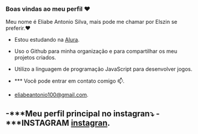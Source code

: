 ### Boas vindas ao meu perfil ❤️

Meu nome é Eliabe Antonio Silva, mais pode me chamar por Elszin se preferir.❤️

- Estou estudando na [Alura](https://www.alura.com.br).
- Uso o Github para  minha organização e para compartilhar os meu projetos criados.
- Utilizo a linguagem de programação JavaScript para desenvolver jogos.

- *** Você pode entrar em contato comigo 📫.

- eliabeantonio100@gmail.com.

-***Meu perfil principal no instagran⤵️
-***INSTAGRAM [instagran](https://www.instagram.com/eliabe.silva._/).
-

